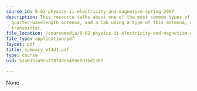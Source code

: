 ```yaml
---
course_id: 8-02-physics-ii-electricity-and-magnetism-spring-2007
description: This resource talks about one of the most common types of antennae, the
  quarter-wavelength antenna, and a lab using a type of this antenna, called the spark-gap
  transmitter.
file_location: /coursemedia/8-02-physics-ii-electricity-and-magnetism-spring-2007/52a0153a9552f8f4deb459efd3bd1392_summary_w14d1.pdf
file_type: application/pdf
layout: pdf
title: summary_w14d1.pdf
type: course
uid: 52a0153a9552f8f4deb459efd3bd1392

---
```

None